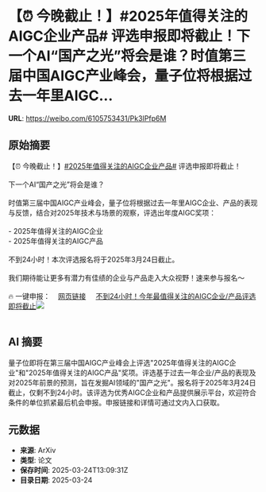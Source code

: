 # 【⏰ 今晚截止！】#2025年值得关注的AIGC企业产品# 评选申报即将截止！下一个AI“国产之光”将会是谁？时值第三届中国AIGC产业峰会，量子位将根据过去一年里AIGC...

**URL**: https://weibo.com/6105753431/Pk3IPfp6M

## 原始摘要

【⏰ 今晚截止！】<a href="https://m.weibo.cn/search?containerid=231522type%3D1%26t%3D10%26q%3D%232025%E5%B9%B4%E5%80%BC%E5%BE%97%E5%85%B3%E6%B3%A8%E7%9A%84AIGC%E4%BC%81%E4%B8%9A%E4%BA%A7%E5%93%81%23&amp;extparam=%232025%E5%B9%B4%E5%80%BC%E5%BE%97%E5%85%B3%E6%B3%A8%E7%9A%84AIGC%E4%BC%81%E4%B8%9A%E4%BA%A7%E5%93%81%23" data-hide=""><span class="surl-text">#2025年值得关注的AIGC企业产品#</span></a> 评选申报即将截止！<br><br>下一个AI“国产之光”将会是谁？<br><br>时值第三届中国AIGC产业峰会，量子位将根据过去一年里AIGC企业、产品的表现与反馈，结合对2025年技术与场景的观察，评选出年度AIGC奖项：<br><br>- 2025年值得关注的AIGC企业<br>- 2025年值得关注的AIGC产品<br><br>不到24小时！本次评选报名将于2025年3月24日截止。<br><br>我们期待能让更多有潜力有佳绩的企业与产品走入大众视野！速来参与报名～<br><br>🔥 一键申报：<a href="https://weibo.cn/sinaurl?u=https%3A%2F%2Fwj.qq.com%2Fs2%2F17724245%2F52e8%2F" data-hide=""><span class="url-icon"><img style="width: 1rem;height: 1rem" src="https://h5.sinaimg.cn/upload/2015/09/25/3/timeline_card_small_web_default.png" referrerpolicy="no-referrer"></span><span class="surl-text">网页链接</span></a> <a href="https://weibo.com/ttarticle/p/show?id=2309405147808713016064" data-hide=""><span class="url-icon"><img style="width: 1rem;height: 1rem" src="https://h5.sinaimg.cn/upload/2015/09/25/3/timeline_card_small_article_default.png" referrerpolicy="no-referrer"></span><span class="surl-text">不到24小时！今年最值得关注的AIGC企业/产品评选即将截止</span></a><img style="" src="https://tvax3.sinaimg.cn/large/006Fd7o3gy1hzsaqi5zvej30hs0a0q3o.jpg" referrerpolicy="no-referrer"><br><br>

## AI 摘要

量子位即将在第三届中国AIGC产业峰会上评选"2025年值得关注的AIGC企业"和"2025年值得关注的AIGC产品"奖项。评选基于过去一年企业/产品的表现及对2025年前景的预测，旨在发掘AI领域的"国产之光"。报名将于2025年3月24日截止，仅剩不到24小时。该评选为优秀AIGC企业和产品提供展示平台，欢迎符合条件的单位抓紧最后机会申报。申报链接和详情可通过文内入口获取。

## 元数据

- **来源**: ArXiv
- **类型**: 论文
- **保存时间**: 2025-03-24T13:09:31Z
- **目录日期**: 2025-03-24
